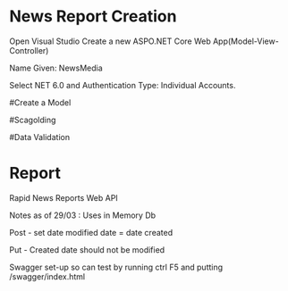 # News Report Creation
Open Visual Studio Create a new ASPO.NET Core Web App(Model-View-Controller)

Name Given: NewsMedia

Select NET 6.0 and Authentication Type: Individual Accounts.

#Create a Model

#Scagolding

#Data Validation



# Report
Rapid News Reports Web API

Notes as of 29/03 : 
Uses in Memory Db

Post - set date modified date = date created 

Put - Created date should not be modified  

Swagger set-up so can test by running ctrl F5 and putting /swagger/index.html
